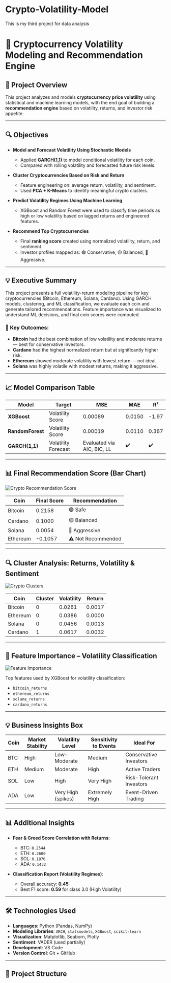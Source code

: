 # Crypto-Volatility-Model
This is my third project for data analysis 

# 🚀 Cryptocurrency Volatility Modeling and Recommendation Engine

## 📌 Project Overview
This project analyzes and models **cryptocurrency price volatility** using statistical and machine learning models, with the end goal of building a **recommendation engine** based on volatility, returns, and investor risk appetite.

---

## 🔍 Objectives

- **Model and Forecast Volatility Using Stochastic Models**
  - Applied **GARCH(1,1)** to model conditional volatility for each coin.
  - Compared with rolling volatility and forecasted future risk levels.

- **Cluster Cryptocurrencies Based on Risk and Return**
  - Feature engineering on: average return, volatility, and sentiment.
  - Used **PCA + K-Means** to identify meaningful crypto clusters.

- **Predict Volatility Regimes Using Machine Learning**
  - XGBoost and Random Forest were used to classify time periods as high or low volatility based on lagged returns and engineered features.

- **Recommend Top Cryptocurrencies**
  - Final **ranking score** created using normalized volatility, return, and sentiment.
  - Investor profiles mapped as: 🟢 Conservative, 🟡 Balanced, 🔴 Aggressive.

---

## 💡 Executive Summary

This project presents a full volatility-return modeling pipeline for key cryptocurrencies (Bitcoin, Ethereum, Solana, Cardano). Using GARCH models, clustering, and ML classification, we evaluate each coin and generate tailored recommendations. Feature importance was visualized to understand ML decisions, and final coin scores were computed.

### 📌 Key Outcomes:

- **Bitcoin** had the best combination of low volatility and moderate returns — best for conservative investors.
- **Cardano** had the highest normalized return but at significantly higher risk.
- **Ethereum** showed moderate volatility with lowest return — not ideal.
- **Solana** was highly volatile with modest returns, making it aggressive.

---

## 📈 Model Comparison Table

| Model           | Target                | MSE        | MAE        | R²     |
|----------------|-----------------------|------------|------------|--------|
| **XGBoost**     | Volatility Score      | 0.00089    | 0.0150     | -1.97  |
| **RandomForest**| Volatility Score      | 0.00019    | 0.0110     | 0.367  |
| **GARCH(1,1)**  | Volatility Forecast   | Evaluated via AIC, BIC, LL | ✔️ | ✔️ |

---

## 📊 Final Recommendation Score (Bar Chart)

![Crypto Recommendation Score](./results/c9b0b01d-62bf-4191-8852-3ab7f9acb21a.png)

| Coin     | Final Score | Recommendation       |
|----------|-------------|----------------------|
| Bitcoin  | 0.2158      | 🟢 Safe               |
| Cardano  | 0.1000      | 🟡 Balanced           |
| Solana   | 0.0054      | 🔴 Aggressive         |
| Ethereum | -0.1057     | ⚠️ Not Recommended    |

---

## 🔍 Cluster Analysis: Returns, Volatility & Sentiment

![Crypto Clusters](./results/770ad3af-3c0a-4a16-890f-49a01f50962f.png)

| Coin     | Cluster | Volatility | Return  |
|----------|---------|------------|---------|
| Bitcoin  | 0       | 0.0261     | 0.0017  |
| Ethereum | 0       | 0.0386     | 0.0000  |
| Solana   | 0       | 0.0456     | 0.0013  |
| Cardano  | 1       | 0.0617     | 0.0032  |

---

## 🧠 Feature Importance – Volatility Classification

![Feature Importance](./results/b3549c90-0305-46f5-81b1-0a88d373ad62.png)

Top features used by XGBoost for volatility classification:

- `bitcoin_returns`
- `ethereum_returns`
- `solana_returns`
- `cardano_returns`

---

## 💡 Business Insights Box

| Coin     | Market Stability | Volatility Level  | Sensitivity to Events | Ideal For                  |
|----------|------------------|-------------------|------------------------|----------------------------|
| BTC      | High             | Low–Moderate      | Medium                 | Conservative Investors     |
| ETH      | Medium           | Moderate          | High                   | Active Traders             |
| SOL      | Low              | High              | Very High              | Risk-Tolerant Investors    |
| ADA      | Low              | Very High (spikes)| Extremely High         | Event-Driven Trading       |

---

## 📊 Additional Insights

- **Fear & Greed Score Correlation with Returns**:
  - BTC: `0.2544`
  - ETH: `0.2600`
  - SOL: `0.1876`
  - ADA: `0.1432`

- **Classification Report (Volatility Regimes)**:
  - Overall accuracy: **0.45**
  - Best F1 score: **0.59** for class 3.0 (High Volatility)

---

## 🛠 Technologies Used

- **Languages**: Python (Pandas, NumPy)
- **Modeling Libraries**: `ARCH`, `statsmodels`, `XGBoost`, `scikit-learn`
- **Visualization**: Matplotlib, Seaborn, Plotly
- **Sentiment**: VADER (used partially)
- **Development**: VS Code
- **Version Control**: Git + GitHub

---

## 📂 Project Structure

